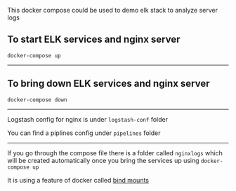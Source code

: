 This docker compose could be used to demo elk stack to analyze server logs

## To start ELK services and nginx server

`docker-compose up`

---

## To bring down ELK services and nginx server

``docker-compose down``

---
Logstash config for nginx is under `logstash-conf` folder


You can find a piplines config under `pipelines` folder

---

If you go through the compose file there is a folder called `nginxlogs` which will be created automatically once you bring the services up using `docker-compose up`

It is using a feature of docker called [bind mounts](https://docs.docker.com/storage/bind-mounts/)